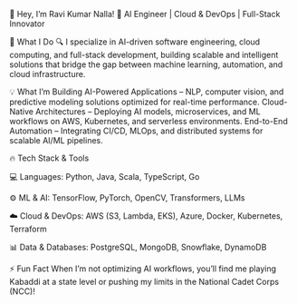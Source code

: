 👋 Hey, I’m Ravi Kumar Nalla!
🚀 AI Engineer | Cloud & DevOps | Full-Stack Innovator

🔹 What I Do
🔍 I specialize in AI-driven software engineering, cloud computing, and full-stack development, building scalable and intelligent solutions that bridge the gap between machine learning, automation, and cloud infrastructure.

💡 What I’m Building
AI-Powered Applications – NLP, computer vision, and predictive modeling solutions optimized for real-time performance.
Cloud-Native Architectures – Deploying AI models, microservices, and ML workflows on AWS, Kubernetes, and serverless environments.
End-to-End Automation – Integrating CI/CD, MLOps, and distributed systems for scalable AI/ML pipelines.

🔥 Tech Stack & Tools

💻 Languages: Python, Java, Scala, TypeScript, Go

⚙️ ML & AI: TensorFlow, PyTorch, OpenCV, Transformers, LLMs

☁️ Cloud & DevOps: AWS (S3, Lambda, EKS), Azure, Docker, Kubernetes, Terraform

📊 Data & Databases: PostgreSQL, MongoDB, Snowflake, DynamoDB

⚡ Fun Fact
When I’m not optimizing AI workflows, you’ll find me playing Kabaddi at a state level or pushing my limits in the National Cadet Corps (NCC)!
